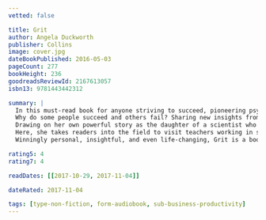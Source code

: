 ```yaml
---
vetted: false

title: Grit
author: Angela Duckworth
publisher: Collins
image: cover.jpg
dateBookPublished: 2016-05-03
pageCount: 277
bookHeight: 236
goodreadsReviewId: 2167613057
isbn13: 9781443442312

summary: |
  In this must-read book for anyone striving to succeed, pioneering psychologist Angela Duckworth shows parents, educators, students, and business people both seasoned and new that the secret to outstanding achievement is not talent but a focused persistence called grit.
  Why do some people succeed and others fail? Sharing new insights from her landmark research on grit, Angela Duckworth explains why talent is hardly a guarantor of success. Rather, other factors can be even more crucial such as identifying our passions and following through on our commitments.
  Drawing on her own powerful story as the daughter of a scientist who frequently bemoaned her lack of smarts, Duckworth describes her winding path through teaching, business consulting, and neuroscience, which led to the hypothesis that what really drives success is not genius, but a special blend of passion and long-term perseverance. As a professor at the University of Pennsylvania, Duckworth created her own character lab and set out to test her theory.
  Here, she takes readers into the field to visit teachers working in some of the toughest schools, cadets struggling through their first days at West Point, and young finalists in the National Spelling Bee. She also mines fascinating insights from history and shows what can be gleaned from modern experiments in peak performance. Finally, she shares what she's learned from interviewing dozens of high achievers; from JP Morgan CEO Jamie Dimon to the cartoon editor of The New Yorker to Seattle Seahawks Coach Pete Carroll.
  Winningly personal, insightful, and even life-changing, Grit is a book about what goes through your head when you fall down, and how that not talent or luck makes all the difference.

rating5: 4
rating7: 4

readDates: [[2017-10-29, 2017-11-04]]

dateRated: 2017-11-04

tags: [type-non-fiction, form-audiobook, sub-business-productivity]
---
```

